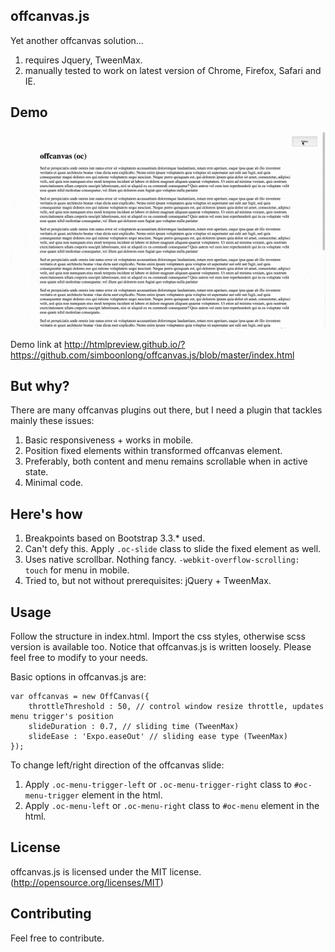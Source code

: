 ## offcanvas.js
Yet another offcanvas solution...

1. requires Jquery, TweenMax.
2. manually tested to work on latest version of Chrome, Firefox, Safari and IE.


## Demo
![offcanvas.js demo](offcanvas.gif)

Demo link at http://htmlpreview.github.io/?https://github.com/simboonlong/offcanvas.js/blob/master/index.html


## But why?

There are many offcanvas plugins out there, but I need a plugin that tackles mainly these issues:

1. Basic responsiveness + works in mobile.
2. Position fixed elements within transformed offcanvas element.
3. Preferably, both content and menu remains scrollable when in active state.
4. Minimal code.


## Here's how

1. Breakpoints based on Bootstrap 3.3.* used.
2. Can't defy this. Apply `.oc-slide` class to slide the fixed element as well.
3. Uses native scrollbar. Nothing fancy. `-webkit-overflow-scrolling: touch` for menu in mobile.
4. Tried to, but not without prerequisites: jQuery + TweenMax.


## Usage

Follow the structure in index.html. Import the css styles, otherwise scss version is available too. Notice that offcanvas.js is written loosely. Please feel free to modify to your needs.

Basic options in offcanvas.js are:

```
var offcanvas = new OffCanvas({
    throttleThreshold : 50, // control window resize throttle, updates menu trigger's position
    slideDuration : 0.7, // sliding time (TweenMax)
    slideEase : 'Expo.easeOut' // sliding ease type (TweenMax)
});

```

To change left/right direction of the offcanvas slide:

1. Apply `.oc-menu-trigger-left` or `.oc-menu-trigger-right` class to `#oc-menu-trigger` element in the html.
2. Apply `.oc-menu-left` or `.oc-menu-right` class to `#oc-menu` element in the html.


## License
offcanvas.js is licensed under the MIT license. (http://opensource.org/licenses/MIT)


## Contributing
Feel free to contribute.